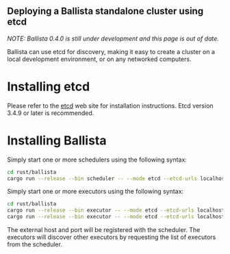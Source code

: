 ## Deploying a Ballista standalone cluster using etcd

*NOTE: Ballista 0.4.0 is still under development and this page is out of date.*

Ballista can use etcd for discovery, making it easy to create a cluster on a local development environment, or on any networked computers.

# Installing etcd

Please refer to the [etcd](https://etcd.io/) web site for installation instructions. Etcd version 3.4.9 or later is recommended.

# Installing Ballista

Simply start one or more schedulers using the following syntax:

```bash
cd rust/ballista
cargo run --release --bin scheduler -- --mode etcd --etcd-urls localhost:2379 --external-host localhost --port 50051 
```

Simply start one or more executors using the following syntax:

```bash
cd rust/ballista
cargo run --release --bin executor -- --mode etcd --etcd-urls localhost:2379 --external-host localhost --port 50051 
cargo run --release --bin executor -- --mode etcd --etcd-urls localhost:2379 --external-host localhost --port 50052 
```

The external host and port will be registered with the scheduler. The executors will discover other executors by requesting the list of executors from the scheduler.
 